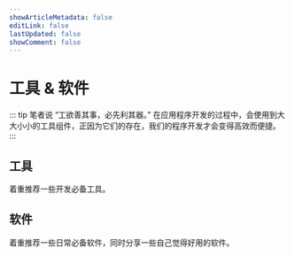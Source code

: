 ```yaml
---
showArticleMetadata: false
editLink: false
lastUpdated: false
showComment: false
---
```


# 工具 & 软件

::: tip 笔者说
“工欲善其事，必先利其器。” 在应用程序开发的过程中，会使用到大大小小的工具组件，正因为它们的存在，我们的程序开发才会变得高效而便捷。
:::



## 工具

着重推荐一些开发必备工具。

## 软件

着重推荐一些日常必备软件，同时分享一些自己觉得好用的软件。

